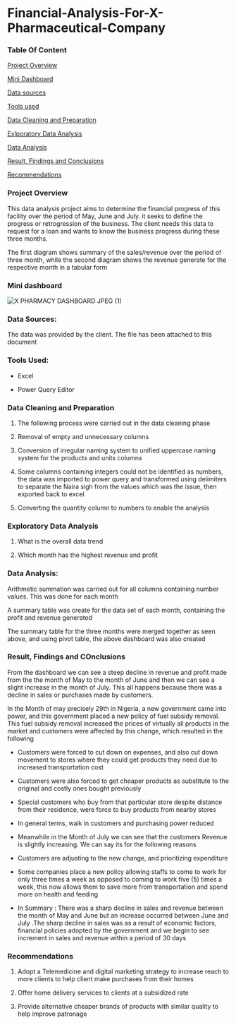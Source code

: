 # Financial-Analysis-For-X-Pharmaceutical-Company

### Table Of Content

[Project Overview](#project-overview)

[Mini Dashboard](#mini-dashboard)

[Data sources](#data-sources)

[Tools used](#tools-used)

[Data Cleaning and Preparation](#data-cleaning-and-preparation)

[Exlporatory Data Analysis](#exploratory-data-analysis)

[Data Analysis](#data-analysis)

[Result, Findings and Conclusions](#result-findings-and-conclusions)

[Recommendations](#recommendations)

### Project Overview

This data analysis project aims to determine the financial progress of this facility over the period of May, June and July. it seeks to define the progress or retrogression of the business. The client needs this data to request for a loan and wants to know the business progress during these three months.

The first diagram shows  summary of the sales/revenue over the period of three month, while the second diagram shows the revenue generate for the respective month in a tabular form

### Mini dashboard

![X PHARMACY DASHBOARD JPEG (1)](https://github.com/Ebenizar/Financial-Analysis-For-X-Pharmaceutical-Company/assets/155150924/f12d034f-5a49-433f-969a-b37fca7f2cf1)

### Data Sources: 

The data was provided by the client. The file has been attached to this document

### Tools Used:

- Excel

- Power Query Editor

### Data Cleaning and Preparation 

1. The following process were carried out in the data cleaning phase

2. Removal of empty and unnecessary columns

3. Conversion of irregular naming system to unified uppercase naming system for the products and units columns

4. Some columns containing integers could not be identified as numbers, the data was imported to power query and transformed using delimiters to separate the Naira sigh from the values which was the issue, then exported back to excel

5. Converting the quantity column to numbers to enable the analysis

### Exploratory Data Analysis

1. What is the overall data trend

2. Which month has the highest revenue and profit

### Data Analysis: 

Arithmetic summation was carried out for all columns containing number values. This was done for each month 

A summary table was create for the data set of each month, containing the profit and revenue generated

The summary table for the three months were merged together as seen above, and using pivot table, the above dashboard was also created

### Result, Findings and COnclusions

From the dashboard we can see a steep decline in revenue and profit made from the the month of May to the month of June and then we can see a slight increase in the month of July. This all happens because there was a decline in sales or purchases made by customers. 

In the Month of may precisely 29th in Nigeria, a new government came into power, and this government placed a new policy of fuel subsidy removal. This fuel subsidy removal increased the prices of virtually all products in the market and customers were affected by this change, which resulted in the following

- Customers were forced to cut down on expenses, and also cut down movement to stores where they could get products they need due to increased  transportation cost 

- Customers were also forced to get cheaper products as substitute to the original and costly ones bought previously

- Special customers who buy from that particular store despite distance from their residence, were force to buy products from nearby stores 

- In general terms, walk in customers and purchasing power reduced

- Meanwhile in the Month of July we can see that the customers Revenue is slightly increasing. We can say its for the following reasons

- Customers are adjusting to the new change, and prioritizing expenditure

- Some companies place a new policy allowing staffs to come to work for only three times a week as opposed to coming to work five (5) times a week, this now allows them to save more from transportation and spend more on health and feeding

- In Summary : There was a sharp decline in sales and revenue between the month of May and June but an increase occurred between June and July .The sharp decline in sales was as a result of economic factors, financial policies adopted by the government and we begin to see increment in sales and revenue within a period of 30 days

### Recommendations

1. Adopt a Telemedicine and digital marketing strategy to increase reach to more clients to help client make purchases from their homes

2. Offer home delivery services to clients at a subsidized rate

3. Provide alternative cheaper brands of products with similar quality to help improve patronage

